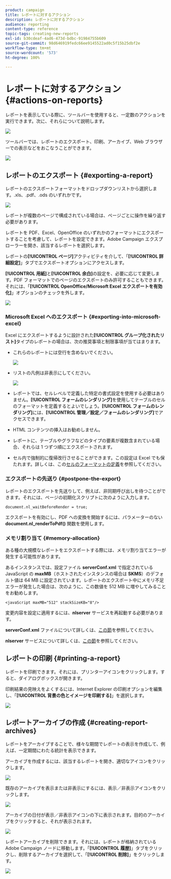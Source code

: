 ```yaml
---
product: campaign
title: レポートに対するアクション
description: レポートに対するアクション
audience: reporting
content-type: reference
topic-tags: creating-new-reports
exl-id: b30cdeaf-4ad6-473d-bdbc-91984755b609
source-git-commit: 98d646919fedc66ee9145522ad0c5f15b25dbf2e
workflow-type: tm+mt
source-wordcount: '573'
ht-degree: 100%

---
```


# レポートに対するアクション{#actions-on-reports}

レポートを表示している際に、ツールバーを使用すると、一定数のアクションを実行できます。次に、それらについて説明します。

![](assets/s_ncs_advuser_report_wizard_2.png)

ツールバーでは、レポートのエクスポート、印刷、アーカイブ、Web ブラウザーでの表示などをおこなうことができます。

![](assets/s_ncs_advuser_report_wizard_04.png)

## レポートのエクスポート {#exporting-a-report}

レポートのエクスポートフォーマットをドロップダウンリストから選択します。.xls、.pdf、.ods のいずれかです。

![](assets/s_ncs_advuser_report_wizard_06.png)

レポートが複数のページで構成されている場合は、ページごとに操作を繰り返す必要があります。

レポートを PDF、Excel、OpenOffice のいずれかのフォーマットにエクスポートすることを考慮して、レポートを設定できます。Adobe Campaign エクスプローラーを開き、該当するレポートを選択します。

レポートの&#x200B;**[!UICONTROL ページ]**&#x200B;アクティビティを介して、「**[!UICONTROL 詳細設定]**」タブでエクスポートオプションにアクセスします。

**[!UICONTROL 用紙]**&#x200B;と&#x200B;**[!UICONTROL 余白]**&#x200B;の設定を、必要に応じて変更します。PDF フォーマットでのページのエクスポートのみ許可することもできます。それには、「**[!UICONTROL OpenOffice/Microsoft Excel エクスポートを有効化]**」オプションのチェックを外します。

![](assets/s_ncs_advuser_report_wizard_021.png)

### Microsoft Excel へのエクスポート {#exporting-into-microsoft-excel}

Excel にエクスポートするように設計された&#x200B;**[!UICONTROL グループ化されたリスト]**&#x200B;タイプのレポートの場合は、次の推奨事項と制限事項が当てはまります。

* これらのレポートには空行を含めないでください。

   ![](assets/export_limitations_remove_empty_line.png)

* リストの凡例は非表示にしてください。

   ![](assets/export_limitations_hide_label.png)

* レポートでは、セルレベルで定義した特定の書式設定を使用する必要はありません。**[!UICONTROL フォームのレンダリング]**&#x200B;を使用してテーブルのセルのフォーマットを定義するとよいでしょう。**[!UICONTROL フォームのレンダリング]**&#x200B;には、**[!UICONTROL 管理／設定／フォームのレンダリング]**&#x200B;でアクセスできます。
* HTML コンテンツの挿入はお勧めしません。
* レポートに、テーブルやグラフなどのタイプの要素が複数含まれている場合、それらは 1 つずつ順にエクスポートされます。
* セル内で強制的に復帰改行させることができます。この設定は Excel でも保たれます。詳しくは、この[セルのフォーマットの定義](../../reporting/using/creating-a-table.md#defining-cell-format)を参照してください。

### エクスポートの先送り {#postpone-the-export}

レポートのエクスポートを先送りして、例えば、非同期呼び出しを待つことができます。それには、ページの初期化スクリプトに次のように入力します。

```
document.nl_waitBeforeRender = true;
```

エクスポートを有効にし、PDF への変換を開始するには、パラメーターのない **document.nl_renderToPdf()** 関数を使用します。

### メモリ割り当て {#memory-allocation}

ある種の大規模なレポートをエクスポートする際には、メモリ割り当てエラーが発生する可能性があります。

あるインスタンスでは、設定ファイル **serverConf.xml** で指定されている JavaScript の **maxMB**（ホストされたインスタンスの場合は **SKMS**）のデフォルト値は 64 MB に設定されています。レポートのエクスポート中にメモリ不足エラーが発生した場合は、次のように、この数値を 512 MB に増やしてみることをお勧めします。

```
<javaScript maxMB="512" stackSizeKB="8"/>
```

変更内容を設定に適用するには、**nlserver** サービスを再起動する必要があります。

**serverConf.xml** ファイルについて詳しくは、[この節](../../production/using/configuration-principle.md)を参照してください。

**nlserver** サービスについて詳しくは、[この節](../../production/using/administration.md)を参照してください。

## レポートの印刷 {#printing-a-report}

レポートを印刷できます。それには、プリンターアイコンをクリックします。すると、ダイアログボックスが開きます。

印刷結果の見映えをよくするには、Internet Explorer の印刷オプションを編集し、「**[!UICONTROL 背景の色とイメージを印刷する]**」を選択します。

![](assets/s_ncs_advuser_report_print_options.png)

## レポートアーカイブの作成 {#creating-report-archives}

レポートをアーカイブすることで、様々な期間でレポートの表示を作成して、例えば、一定期間にわたる統計を表示できます。

アーカイブを作成するには、該当するレポートを開き、適切なアイコンをクリックします。

![](assets/s_ncs_advuser_report_wizard_07.png)

既存のアーカイブを表示または非表示にするには、表示／非表示アイコンをクリックします。

![](assets/s_ncs_advuser_report_history_06.png)

アーカイブの日付が表示／非表示アイコンの下に表示されます。目的のアーカイブをクリックすると、それが表示されます。

![](assets/s_ncs_advuser_report_history_04.png)

レポートアーカイブを削除できます。それには、レポートが格納されている Adobe Campaign ノードに移動します。「**[!UICONTROL 履歴]**」タブをクリックし、削除するアーカイブを選択して、「**[!UICONTROL 削除]**」をクリックします。

![](assets/s_ncs_advuser_report_history_01.png)

